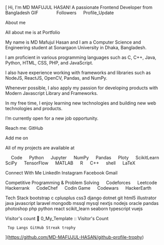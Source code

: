 [ Hi, I'm MD MAFUJUL HASAN! A passionate Frontend Developer from Bangladesh GIF
        Followers   Profile_Update  



 About me


All about me is at Portfolio

My name is MD Mafujul Hasan and I am a Computer Science and Engineering student at Sonargaon University in Dhaka, Bangladesh.

I am proficient in various programming languages such as C, C++, Java, Python, HTML, CSS, PHP, and JavaScript.

I also have experience working with frameworks and libraries such as NodeJS, ReactJS, OpenCV, Pandas, and NumPy.

Whenever possible, I also apply my passion for developing products with Modern Javascript Library and Frameworks.

In my free time, I enjoy learning new technologies and building new web technologies and products.

I’m currently open for a new job opportunity.

Reach me: GitHub

Add me on 

All of my projects are available at 

  Code   Python   Jupyter   NumPy   Pandas   Ploty   ScikitLearn   SciPy   TensorFlow   MATLAB   R   C++   shell   LaTeX  


Connect With Me
LinkedIn Instagram Facebook Gmail


Competitive Programming & Problem Solving
  Codeforces   Leetcode   Hackerrank   CodeChef   Codin Game   Codewars   HackerEarth


Tech Stack
bootstrap c cplusplus css3 django dotnet git html5 illustrator java javascript laravel mongodb mssql mysql nextjs nodejs oracle pandas photoshop php python react scikit_learn seaborn typescript vuejs

Visitor's count 👀
0_My_Template :: Visitor's Count

     Top Langs GitHub Streak trophy

](https://github.com/MD-MAFUJUL-HASAN/github-profile-trophy)
